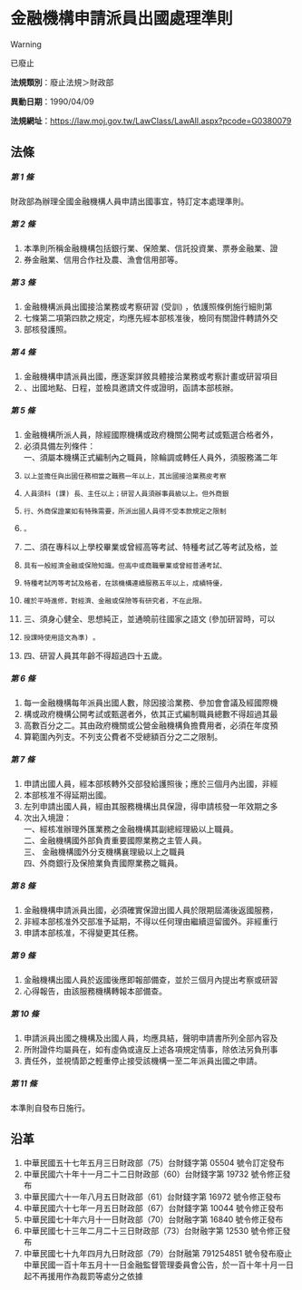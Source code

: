 # 金融機構申請派員出國處理準則


> [!WARNING]
> 已廢止


**法規類別**：廢止法規＞財政部

**異動日期**：1990/04/09  

**法規網址**：https://law.moj.gov.tw/LawClass/LawAll.aspx?pcode=G0380079



## 法條
##### 第 1 條
財政部為辦理全國金融機構人員申請出國事宜，特訂定本處理準則。

##### 第 2 條
1. 本準則所稱金融機構包括銀行業、保險業、信託投資業、票券金融業、證
1. 券金融業、信用合作社及農、漁會信用部等。

##### 第 3 條
1. 金融機構派員出國接洽業務或考察研習 (受訓) ，依護照條例施行細則第
1. 七條第二項第四款之規定，均應先經本部核准後，檢同有關證件轉請外交
1. 部核發護照。

##### 第 4 條
1. 金融機構申請派員出國，應逐案詳敘具體接洽業務或考察計畫或研習項目
1. 、出國地點、日程，並檢具邀請文件或證明，函請本部核辦。

##### 第 5 條
1. 金融機構所派人員，除經國際機構或政府機關公開考試或甄選合格者外，
1. 必須具備左列條件：  
一、須屬本機構正式編制內之職員，除輪調或轉任人員外，須服務滿二年
1.     以上並擔任與出國任務相當之職務一年以上，其出國接洽業務皮考察
1.     人員須科 (課) 長、主任以上；研習人員須辦事員級以上。但外商銀
1.     行、外商保證業如有特殊需要，所派出國人員得不受本款規定之限制
1.     。
1. 二、須在專科以上學校畢業或曾經高等考試、特種考試乙等考試及格，並
1.     具有一般經濟金融或保險知識。但高中或商職畢業或曾經普通考試、
1.     特種考試丙等考試及格者，在該機構連續服務五年以上，成績特優，
1.     確於平時進修，對經濟、金融或保險等有研究者，不在此限。
1. 三、須身心健全、思想純正，並通曉前往國家之語文 (參加研習時，可以
1.     授課時使用語文為準) 。
1. 四、研習人員其年齡不得超過四十五歲。

##### 第 6 條
1. 每一金融機構每年派員出國人數，除因接洽業務、參加會會議及經國際機
1. 構或政府機構公開考試或甄選者外，依其正式編制職員總數不得超過其最
1. 高數百分之二。其由政府機關或公營金融機構負擔費用者，必須在年度預
1. 算範圍內列支。不列支公費者不受總額百分之二之限制。

##### 第 7 條
1. 申請出國人員，經本部核轉外交部發給護照後；應於三個月內出國，非經
1. 本部核准不得延期出國。
1. 左列申請出國人員，經由其服務機構出具保證，得申請核發一年效期之多
1. 次出入境證：  
一、經核准辦理外匯業務之金融機構其副總經理級以上職員。  
二、金融機構國外部負責重要國際業務之主管人員。  
三、 金融機構國外分支機構襄理級以上之職員  
四、外商銀行及保險業負責國際業務之職員。

##### 第 8 條
1. 金融機構申請派員出國，必須確實保證出國人員於限期屆滿後返國服務，
1. 非經本部核准外交部准予延期，不得以任何理由繼續逗留國外。非經重行
1. 申請本部核准，不得變更其任務。

##### 第 9 條
1. 金融機構出國人員於返國後應即報部備查，並於三個月內提出考察或研習
1. 心得報告，由該服務機構轉報本部備查。

##### 第 10 條
1. 申請派員出國之機構及出國人員，均應具結，聲明申請書所列全部內容及
1. 所附證件均屬員在，如有虛偽或違反上述各項規定情事，除依法另負刑事
1. 責任外，並視情節之輕重停止接受該機構一至二年派員出國之申請。

##### 第 11 條
本準則自發布日施行。

## 沿革
1. 中華民國五十七年五月三日財政部（75）台財錢字第 05504  號令訂定發布
1. 中華民國六十年十一月二十二日財政部（60）台財錢字第 19732  號令修正發布
1. 中華民國六十一年八月五日財政部（61）台財錢字第 16972  號令修正發布
1. 中華民國六十七年一月五日財政部（67）台財錢字第 10044  號令修正發布
1. 中華民國七十年六月十一日財政部（70）台財融字第 16840  號令修正發布
1. 中華民國七十三年二月二十三日財政部（73）台財融字第 12530  號令修正發布
1. 中華民國七十九年四月九日財政部（79）台財融第 791254851  號令發布廢止中華民國一百十年五月十一日金融監督管理委員會公告，於一百十年十月一日起不再援用作為裁罰等處分之依據
